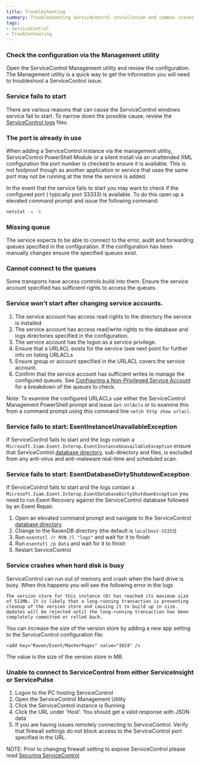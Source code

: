 ```yaml
---
title: Troubleshooting
summary: Troubleshooting ServiceControl installation and common issues
tags:
- ServiceControl
- Troubleshooting
---
```


### Check the configuration via the Management utility 

Open the ServiceControl Management utility and review the configuration. The Management utility is a quick way to get the information you will need to troubleshoot a ServiceControl issue.   

### Service fails to start 

There are various reasons that can cause the ServiceControl windows service fail to start. To narrow down the possible cause, review the [ServiceControl logs](logging.md) files.


### The port is already in use
When adding a ServiceControl instance via the management utility, ServiceControl PowerShell Module or a silent install via an unattended XML configuration the port number is checked to ensure it is available.  This is not foolproof though as another application or service that uses the same port may not be running at the time the service is added.

In the event that the service fails to start you may want to check if the configured port ( typically port 33333) is available.
To do this open up a elevated command prompt and issue the following command:

```bat
netstat -a -b 
```

### Missing queue 

The service expects to be able to connect to the error, audit and forwarding queues specified in the configuration. If the configuration has been manually changes ensure the specified queues exist.

### Cannot connect to the queues

Some transports have access controls build into them. Ensure the service account specified has sufficient rights to access the queues. 


### Service won't start after changing service accounts.

1. The service account has access read rights to the directory the service is installed
1. The service account has access read/write rights to the database and logs directories specified in the configuration. 
1. The service account has the logon as a service privilege.
1. Ensure that a URLACL exists for the service (see next point for further info on listing URLACLs
1. Ensure group or account specified in the URLACL covers the service account.
1. Confirm that the service account has sufficient writes to manage the configured queues. See [Configuring a Non-Privileged Service Account](configure-non-privileged-service-account.md) for a breakdown of the queues to check.

 
Note: To examine the configured URLACLs use either the ServiceControl Management PowerShell prompt and issue `Get-UrlAcls` or to examine this from a command prompt using this command line `netsh http show urlacl`.


### Service fails to start: EsentInstanceUnavailableException

If ServiceControl fails to start and the logs contain a `Microsoft.Isam.Esent.Interop.EsentInstanceUnavailableException` ensure that ServiceControl [database directory](configure-ravendb-location.md), sub-directory and files, is excluded from any anti-virus and anti-maleware real-time and scheduled scan.


### Service fails to start: EsentDatabaseDirtyShutdownException

If ServiceControl fails to start and the logs contain a `Microsoft.Isam.Esent.Interop.EsentDatabaseDirtyShutdownException` you need to run Esent Recovery against the ServiceControl database followed by an Esent Repair.

1. Open an elevated command prompt and navigate to the ServiceControl [database directory](configure-ravendb-location.md)
2. Change to the RavenDB directory (the default is `localhost-33333`)
3. Run `esentutl /r RVN /l "logs"` and wait for it to finish
4. Run `esentutl /p Data` and wait for it to finish
5. Restart ServiceControl


### Service crashes when hard disk is busy

ServiceControl can run out of memory and crash when the hard drive is busy. When this happens you will see the following error in the logs
```
The version store for this instance (0) has reached its maximum size of 511Mb. It is likely that a long-running transaction is preventing cleanup of the version store and causing it to build up in size. Updates will be rejected until the long-running transaction has been completely committed or rolled back.
``` 
You can increase the size of the version store by adding a new app setting to the ServiceControl configuration file:

`<add key="Raven/Esent/MaxVerPages" value="1024" />`

The value is the size of the version store in MB.


### Unable to connect to ServiceControl from either ServiceInsight or ServicePulse

1. Logon to the PC hosting ServiceControl
1. Open the ServiceControl Management Utility  
1. Click the ServiceControl instance is Running   
1. Click the URL under 'Host'.  You should get a valid response with JSON data
1. If you are having issues remotely connecting to ServiceControl.   Verify that firewall settings do not block access to the ServiceControl port specified in the URL.

NOTE: Prior to changing firewall setting to expose ServiceControl please read [Securing ServiceControl](securing-servicecontrol.md)  


